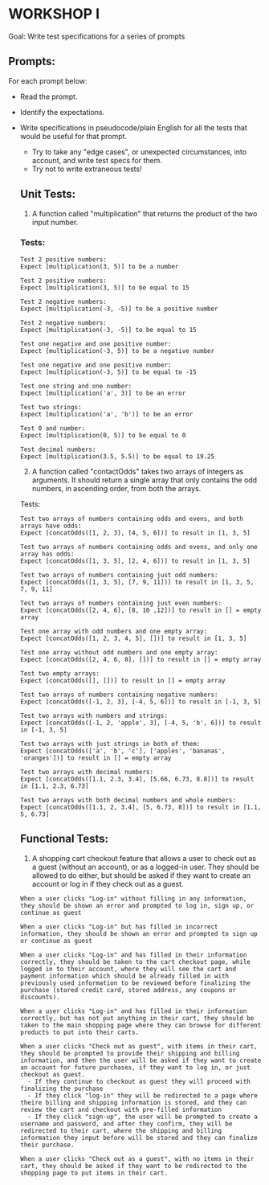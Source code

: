 # WORKSHOP I
Goal: Write test specifications for a series of prompts

## Prompts:

For each prompt below:
- Read the prompt.
- Identify the expectations.
- Write specifications in pseudocode/plain English for all the tests that would be useful for that prompt.
  - Try to take any "edge cases", or unexpected circumstances, into account, and write test specs for them.
  - Try not to write extraneous tests!

  ## Unit Tests:

  1. A function called "multiplication" that returns the product of the two input number.

    ### Tests:

      Test 2 positive numbers:  
      Expect [multiplication(3, 5)] to be a number

      Test 2 positive numbers: 
      Expect [multiplication(3, 5)] to be equal to 15
      
      Test 2 negative numbers: 
      Expect [multiplication(-3, -5)] to be a positive number

      Test 2 negative numbers:
      Expect [multiplication(-3, -5)] to be equal to 15

      Test one negative and one positive number:
      Expect [multiplication(-3, 5)] to be a negative number

      Test one negative and one positive number:
      Expect [multiplication(-3, 5)] to be equal to -15

      Test one string and one number:
      Expect [multiplication('a', 3)] to be an error

      Test two strings:
      Expect [multiplication('a', 'b')] to be an error

      Test 0 and number:
      Expect [multiplication(0, 5)] to be equal to 0

      Test decimal numbers:
      Expect [multiplication(3.5, 5.5)] to be equal to 19.25


  2. A function called "contactOdds" takes two arrays of integers as arguments. It should return a single array that only contains the odd numbers, in ascending order, from both the arrays.

    Tests:

      Test two arrays of numbers containing odds and evens, and both arrays have odds:
      Expect [concatOdds([1, 2, 3], [4, 5, 6])] to result in [1, 3, 5]

      Test two arrays of numbers containing odds and evens, and only one array has odds:
      Expect [concatOdds([1, 3, 5], [2, 4, 6])] to result in [1, 3, 5]

      Test two arrays of numbers containing just odd numbers:
      Expect [concatOdds([1, 3, 5], [7, 9, 11])] to result in [1, 3, 5, 7, 9, 11]

      Test two arrays of numbers containing just even numbers:
      Expect [concatOdds([2, 4, 6], [8, 10 ,12])] to result in [] = empty array

      Test one array with odd numbers and one empty array:
      Expect [concatOdds([1, 2, 3, 4, 5], [])] to result in [1, 3, 5]

      Test one array without odd numbers and one empty array:
      Expect [concatOdds([2, 4, 6, 8], [])] to result in [] = empty array

      Test two empty arrays:
      Expect [concatOdds([], [])] to result in [] = empty array

      Test two arrays of numbers containing negative numbers:
      Expect [concatOdds([-1, 2, 3], [-4, 5, 6])] to result in [-1, 3, 5]

      Test two arrays with numbers and strings:
      Expect [concatOdds([-1, 2, 'apple', 3], [-4, 5, 'b', 6])] to result in [-1, 3, 5]

      Test two arrays with just strings in both of them:
      Expect [concatOdds(['a', 'b', 'c'], ['apples', 'bananas', 'oranges'])] to result in [] = empty array

      Test two arrays with decimal numbers:
      Expect [concatOdds([1.1, 2.3, 3.4], [5.66, 6.73, 8.8])] to result in [1.1, 2.3, 6.73]

      Test two arrays with both decimal numbers and whole numbers:
      Expect [concatOdds([1.1, 2, 3.4], [5, 6.73, 8])] to result in [1.1, 5, 6.73]

  ## Functional Tests:

    1. A shopping cart checkout feature that allows a user to check out as a guest (without an account), or as a logged-in user. They should be allowed to do either, but should be asked if they want to create an account or log in if they check out as a guest.

      When a user clicks "Log-in" without filling in any information, they should be shown an error and prompted to log in, sign up, or continue as guest

      When a user clicks "Log-in" but has filled in incorrect information, they should be shown an error and prompted to sign up or continue as guest

      When a user clicks "Log-in" and has filled in their information correctly, they should be taken to the cart checkout page, while logged in to their account, where they will see the cart and payment information which should be already filled in with previously used information to be reviewed before finalizing the purchase (stored credit card, stored address, any coupons or discounts). 

      When a user clicks "Log-in" and has filled in their information correctly, but has not put anything in their cart, they should be taken to the main shopping page where they can browse for different products to put into their carts. 

      When a user clicks "Check out as guest", with items in their cart, they should be prompted to provide their shipping and billing information, and then the user will be asked if they want to create an account for future purchases, if they want to log in, or just checkout as guest. 
        - If they continue to checkout as guest they will proceed with finalizing the purchase
        - If they click "log-in" they will be redirected to a page where theire billing and shipping information is stored, and they can review the cart and checkout with pre-filled information
        - If they click "sign-up", the user will be prompted to create a username and password, and after they confirm, they will be redirected to their cart, where the shipping and billing information they input before will be stored and they can finalize their purchase.

      When a user clicks "Check out as a guest", with no items in their cart, they should be asked if they want to be redirected to the shopping page to put items in their cart. 

      

      





    
  

  




